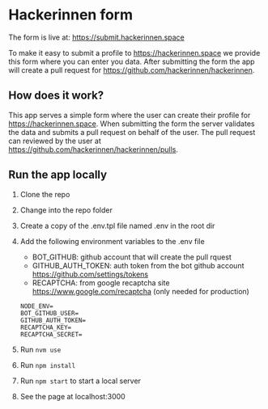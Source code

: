 # Hackerinnen form

The form is live at: https://submit.hackerinnen.space

To make it easy to submit a profile to https://hackerinnen.space we provide this form where you can enter you data. After submitting the form the app will create a pull request for https://github.com/hackerinnen/hackerinnen.

## How does it work?

This app serves a simple form where the user can create their profile for https://hackerinnen.space.
When submitting the form the server validates the data and submits a pull request on behalf of the user. The pull request can reviewed by the user at https://github.com/hackerinnen/hackerinnen/pulls.

## Run the app locally

1. Clone the repo
2. Change into the repo folder
3. Create a copy of the .env.tpl file named .env in the root dir
4. Add the following environment variables to the .env file

   - BOT_GITHUB: github account that will create the pull rquest
   - GITHUB_AUTH_TOKEN: auth token from the bot github account https://github.com/settings/tokens
   - RECAPTCHA: from google recaptcha site https://www.google.com/recaptcha (only needed for production)

   ```
   NODE_ENV=
   BOT_GITHUB_USER=
   GITHUB_AUTH_TOKEN=
   RECAPTCHA_KEY=
   RECAPTCHA_SECRET=
   ```

5. Run `nvm use`
6. Run `npm install`
7. Run `npm start` to start a local server
8. See the page at localhost:3000
